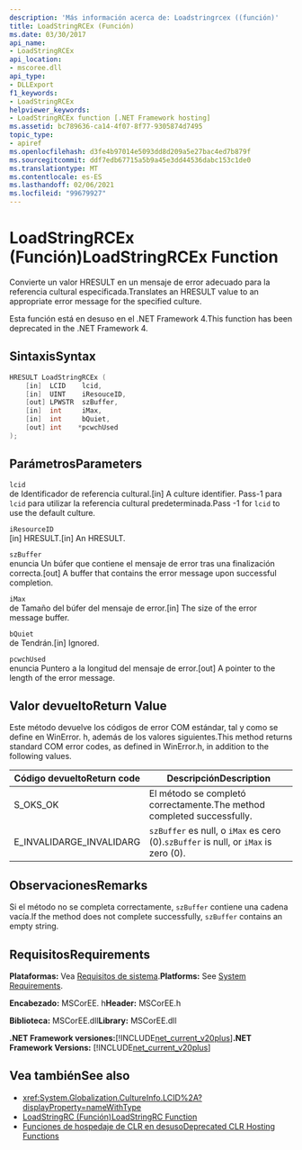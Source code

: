```yaml
---
description: 'Más información acerca de: Loadstringrcex ((función)'
title: LoadStringRCEx (Función)
ms.date: 03/30/2017
api_name:
- LoadStringRCEx
api_location:
- mscoree.dll
api_type:
- DLLExport
f1_keywords:
- LoadStringRCEx
helpviewer_keywords:
- LoadStringRCEx function [.NET Framework hosting]
ms.assetid: bc789636-ca14-4f07-8f77-9305874d7495
topic_type:
- apiref
ms.openlocfilehash: d3fe4b97014e5093dd8d209a5e27bac4ed7b879f
ms.sourcegitcommit: ddf7edb67715a5b9a45e3dd44536dabc153c1de0
ms.translationtype: MT
ms.contentlocale: es-ES
ms.lasthandoff: 02/06/2021
ms.locfileid: "99679927"
---
```

# <a name="loadstringrcex-function"></a><span data-ttu-id="3be97-103">LoadStringRCEx (Función)</span><span class="sxs-lookup"><span data-stu-id="3be97-103">LoadStringRCEx Function</span></span>

<span data-ttu-id="3be97-104">Convierte un valor HRESULT en un mensaje de error adecuado para la referencia cultural especificada.</span><span class="sxs-lookup"><span data-stu-id="3be97-104">Translates an HRESULT value to an appropriate error message for the specified culture.</span></span>  
  
 <span data-ttu-id="3be97-105">Esta función está en desuso en el .NET Framework 4.</span><span class="sxs-lookup"><span data-stu-id="3be97-105">This function has been deprecated in the .NET Framework 4.</span></span>  
  
## <a name="syntax"></a><span data-ttu-id="3be97-106">Sintaxis</span><span class="sxs-lookup"><span data-stu-id="3be97-106">Syntax</span></span>  
  
```cpp  
HRESULT LoadStringRCEx (  
    [in]  LCID    lcid,
    [in]  UINT    iResouceID,
    [out] LPWSTR  szBuffer,
    [in]  int     iMax,
    [in]  int     bQuiet,
    [out] int    *pcwchUsed  
);  
```  
  
## <a name="parameters"></a><span data-ttu-id="3be97-107">Parámetros</span><span class="sxs-lookup"><span data-stu-id="3be97-107">Parameters</span></span>  

 `lcid`  
 <span data-ttu-id="3be97-108">de Identificador de referencia cultural.</span><span class="sxs-lookup"><span data-stu-id="3be97-108">[in] A culture identifier.</span></span> <span data-ttu-id="3be97-109">Pass-1 para `lcid` para utilizar la referencia cultural predeterminada.</span><span class="sxs-lookup"><span data-stu-id="3be97-109">Pass -1 for `lcid` to use the default culture.</span></span>  
  
 `iResourceID`  
 <span data-ttu-id="3be97-110">[in] HRESULT.</span><span class="sxs-lookup"><span data-stu-id="3be97-110">[in] An HRESULT.</span></span>  
  
 `szBuffer`  
 <span data-ttu-id="3be97-111">enuncia Un búfer que contiene el mensaje de error tras una finalización correcta.</span><span class="sxs-lookup"><span data-stu-id="3be97-111">[out] A buffer that contains the error message upon successful completion.</span></span>  
  
 `iMax`  
 <span data-ttu-id="3be97-112">de Tamaño del búfer del mensaje de error.</span><span class="sxs-lookup"><span data-stu-id="3be97-112">[in] The size of the error message buffer.</span></span>  
  
 `bQuiet`  
 <span data-ttu-id="3be97-113">de Tendrán.</span><span class="sxs-lookup"><span data-stu-id="3be97-113">[in] Ignored.</span></span>  
  
 `pcwchUsed`  
 <span data-ttu-id="3be97-114">enuncia Puntero a la longitud del mensaje de error.</span><span class="sxs-lookup"><span data-stu-id="3be97-114">[out] A pointer to the length of the error message.</span></span>  
  
## <a name="return-value"></a><span data-ttu-id="3be97-115">Valor devuelto</span><span class="sxs-lookup"><span data-stu-id="3be97-115">Return Value</span></span>  

 <span data-ttu-id="3be97-116">Este método devuelve los códigos de error COM estándar, tal y como se define en WinError. h, además de los valores siguientes.</span><span class="sxs-lookup"><span data-stu-id="3be97-116">This method returns standard COM error codes, as defined in WinError.h, in addition to the following values.</span></span>  
  
|<span data-ttu-id="3be97-117">Código devuelto</span><span class="sxs-lookup"><span data-stu-id="3be97-117">Return code</span></span>|<span data-ttu-id="3be97-118">Descripción</span><span class="sxs-lookup"><span data-stu-id="3be97-118">Description</span></span>|  
|-----------------|-----------------|  
|<span data-ttu-id="3be97-119">S_OK</span><span class="sxs-lookup"><span data-stu-id="3be97-119">S_OK</span></span>|<span data-ttu-id="3be97-120">El método se completó correctamente.</span><span class="sxs-lookup"><span data-stu-id="3be97-120">The method completed successfully.</span></span>|  
|<span data-ttu-id="3be97-121">E_INVALIDARG</span><span class="sxs-lookup"><span data-stu-id="3be97-121">E_INVALIDARG</span></span>|<span data-ttu-id="3be97-122">`szBuffer` es null, o `iMax` es cero (0).</span><span class="sxs-lookup"><span data-stu-id="3be97-122">`szBuffer` is null, or `iMax` is zero (0).</span></span>|  
  
## <a name="remarks"></a><span data-ttu-id="3be97-123">Observaciones</span><span class="sxs-lookup"><span data-stu-id="3be97-123">Remarks</span></span>  

 <span data-ttu-id="3be97-124">Si el método no se completa correctamente, `szBuffer` contiene una cadena vacía.</span><span class="sxs-lookup"><span data-stu-id="3be97-124">If the method does not complete successfully, `szBuffer` contains an empty string.</span></span>  
  
## <a name="requirements"></a><span data-ttu-id="3be97-125">Requisitos</span><span class="sxs-lookup"><span data-stu-id="3be97-125">Requirements</span></span>  

 <span data-ttu-id="3be97-126">**Plataformas:** Vea [Requisitos de sistema](../../get-started/system-requirements.md).</span><span class="sxs-lookup"><span data-stu-id="3be97-126">**Platforms:** See [System Requirements](../../get-started/system-requirements.md).</span></span>  
  
 <span data-ttu-id="3be97-127">**Encabezado:** MSCorEE. h</span><span class="sxs-lookup"><span data-stu-id="3be97-127">**Header:** MSCorEE.h</span></span>  
  
 <span data-ttu-id="3be97-128">**Biblioteca:** MSCorEE.dll</span><span class="sxs-lookup"><span data-stu-id="3be97-128">**Library:** MSCorEE.dll</span></span>  
  
 <span data-ttu-id="3be97-129">**.NET Framework versiones:**[!INCLUDE[net_current_v20plus](../../../../includes/net-current-v20plus-md.md)]</span><span class="sxs-lookup"><span data-stu-id="3be97-129">**.NET Framework Versions:** [!INCLUDE[net_current_v20plus](../../../../includes/net-current-v20plus-md.md)]</span></span>  
  
## <a name="see-also"></a><span data-ttu-id="3be97-130">Vea también</span><span class="sxs-lookup"><span data-stu-id="3be97-130">See also</span></span>

- <xref:System.Globalization.CultureInfo.LCID%2A?displayProperty=nameWithType>
- [<span data-ttu-id="3be97-131">LoadStringRC (Función)</span><span class="sxs-lookup"><span data-stu-id="3be97-131">LoadStringRC Function</span></span>](loadstringrc-function.md)
- [<span data-ttu-id="3be97-132">Funciones de hospedaje de CLR en desuso</span><span class="sxs-lookup"><span data-stu-id="3be97-132">Deprecated CLR Hosting Functions</span></span>](deprecated-clr-hosting-functions.md)
